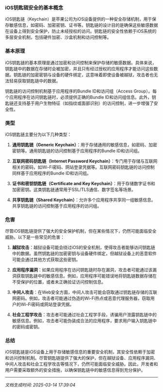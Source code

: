 ### iOS钥匙链安全的基本概念

iOS钥匙链（Keychain）是苹果公司为iOS设备提供的一种安全存储机制，用于保存敏感信息，如密码、加密密钥、证书等。钥匙链的设计目的是确保这些敏感数据在设备上得到安全保护，防止未经授权的访问。钥匙链的安全性依赖于iOS系统的多层安全机制，包括硬件加密、沙盒机制和访问控制等。

### 基本原理

iOS钥匙链的基本原理是通过加密和访问控制来保护存储的敏感数据。具体来说，钥匙链中的数据在存储时会被加密，并且只有经过授权的应用程序才能访问这些数据。钥匙链的加密密钥与设备的硬件绑定，这意味着即使设备被越狱，攻击者也无法轻易获取钥匙链中的数据。

钥匙链的访问控制机制基于应用程序的Bundle ID和访问组（Access Group）。每个应用程序在访问钥匙链时，必须提供正确的Bundle ID和访问组信息。此外，钥匙链还支持基于用户生物特征（如指纹或面部识别）的访问控制，进一步增强了安全性。

### 类型

iOS钥匙链主要分为以下几种类型：

1. **通用钥匙链（Generic Keychain）**：用于存储通用的敏感信息，如密码、加密密钥等。通用钥匙链的访问控制基于应用程序的Bundle ID和访问组。

2. **互联网密码钥匙链（Internet Password Keychain）**：专门用于存储与互联网相关的密码，如Wi-Fi密码、网站登录凭据等。互联网密码钥匙链的访问控制同样基于应用程序的Bundle ID和访问组。

3. **证书和密钥钥匙链（Certificate and Key Keychain）**：用于存储数字证书和加密密钥。这类钥匙链通常用于SSL/TLS通信、数字签名等场景。

4. **共享钥匙链（Shared Keychain）**：允许多个应用程序共享同一组敏感信息。共享钥匙链的访问控制基于应用程序的访问组。

### 危害

尽管iOS钥匙链提供了强大的安全保护机制，但在某些情况下，仍然可能面临安全威胁。以下是一些常见的危害：

1. **越狱攻击**：越狱设备可能会绕过iOS的安全机制，使得攻击者能够访问钥匙链中的数据。虽然钥匙链的加密密钥与设备硬件绑定，但越狱设备上的恶意软件可能会通过其他方式获取这些密钥。

2. **应用程序漏洞**：如果应用程序在访问钥匙链时存在漏洞，攻击者可能通过该漏洞获取钥匙链中的敏感信息。例如，应用程序可能错误地将钥匙链数据存储在不受保护的位置，或者未正确验证访问控制信息。

3. **中间人攻击**：在Web安全方面，中间人攻击可能会窃取通过钥匙链存储的互联网密码。例如，攻击者可能通过伪造的Wi-Fi热点或恶意代理服务器，窃取用户的Wi-Fi密码或网站登录凭据。

4. **社会工程学攻击**：攻击者可能通过社会工程学手段，诱骗用户泄露钥匙链中的敏感信息。例如，攻击者可能伪装成合法的应用程序，要求用户输入钥匙链中的密码或密钥。

### 总结

iOS钥匙链是iOS设备上用于存储敏感信息的重要安全机制，其安全性依赖于加密和访问控制机制。尽管钥匙链提供了强大的保护，但在越狱设备、应用程序漏洞、中间人攻击和社会工程学攻击等情况下，仍然可能面临安全威胁。因此，开发者和用户需要采取额外的安全措施，以确保钥匙链中的敏感信息得到充分保护。

---

*文档生成时间: 2025-03-14 17:39:04*



